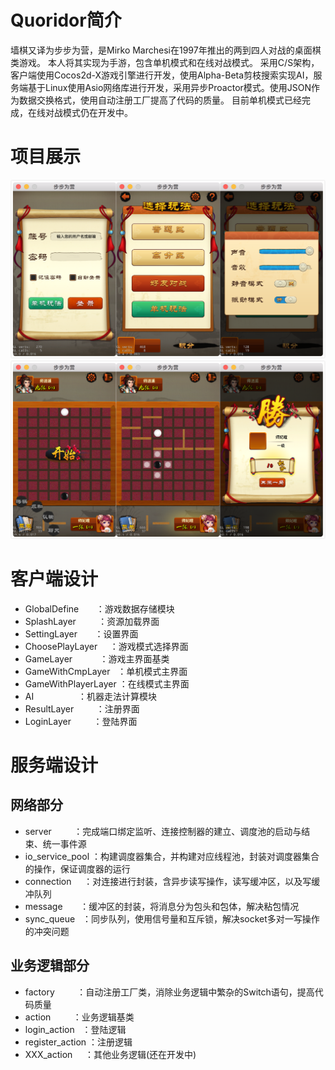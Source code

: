 # Quoridor简介
墙棋又译为步步为营，是Mirko Marchesi在1997年推出的两到四人对战的桌面棋类游戏。
本人将其实现为手游，包含单机模式和在线对战模式。
采用C/S架构，客户端使用Cocos2d-X游戏引擎进行开发，使用Alpha-Beta剪枝搜索实现AI，服务端基于Linux使用Asio网络库进行开发，采用异步Proactor模式。使用JSON作为数据交换格式，使用自动注册工厂提高了代码的质量。
目前单机模式已经完成，在线对战模式仍在开发中。

# 项目展示
![Image text](https://raw.githubusercontent.com/shiyi1996/Quoridor/master/image/%E6%9C%AA%E5%91%BD%E5%90%8D_meitu_0.png)
![Image text](https://raw.githubusercontent.com/shiyi1996/Quoridor/master/image/%E6%9C%AA%E5%91%BD%E5%90%8D_meitu_2.png)

# 客户端设计
- GlobalDefine        ：游戏数据存储模块
- SplashLayer         ：资源加载界面
- SettingLayer        ：设置界面
- ChoosePlayLayer     ：游戏模式选择界面
- GameLayer           ：游戏主界面基类
- GameWithCmpLayer    ：单机模式主界面
- GameWithPlayerLayer ：在线模式主界面
- AI                  ：机器走法计算模块
- ResultLayer         ：注册界面
- LoginLayer          ：登陆界面


# 服务端设计
## 网络部分
- server          ：完成端口绑定监听、连接控制器的建立、调度池的启动与结束、统一事件源
- io_service_pool ：构建调度器集合，并构建对应线程池，封装对调度器集合的操作，保证调度器的运行
- connection      ：对连接进行封装，含异步读写操作，读写缓冲区，以及写缓冲队列
- message         ：缓冲区的封装，将消息分为包头和包体，解决粘包情况
- sync_queue      ：同步队列，使用信号量和互斥锁，解决socket多对一写操作的冲突问题

## 业务逻辑部分
- factory         ：自动注册工厂类，消除业务逻辑中繁杂的Switch语句，提高代码质量
- action          ：业务逻辑基类
- login_action    ：登陆逻辑
- register_action ：注册逻辑
- XXX_action      ：其他业务逻辑(还在开发中)
